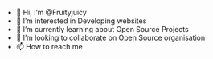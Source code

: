 - 👋 Hi, I’m @Fruityjuicy
- 👀 I’m interested in Developing websites
- 🌱 I’m currently learning about Open Source Projects
- 💞️ I’m looking to collaborate on Open Source organisation
- 📫 How to reach me 

<!---
Fruityjuicy/Fruityjuicy is a ✨ special ✨ repository because its `README.md` (this file) appears on your GitHub profile.
You can click the Preview link to take a look at your changes.
--->
